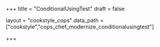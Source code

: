 +++
title = "ConditionalUsingTest"
draft = false

layout = "cookstyle_cops"
data_path = ["cookstyle","cops_chef_modernize_conditionalusingtest"]

+++

<!-- The content of this page is automatically generated from the
cops_chef_modernize_conditionalusingtest.yml file in github.com/chef/cookstyle/blob/main/docs-chef-io/data/cookstyle/. -->
